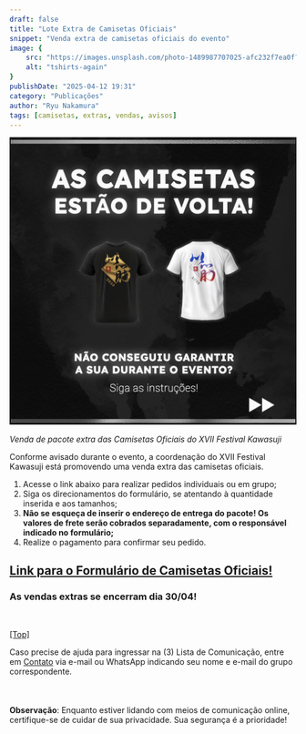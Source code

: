 ```yaml
---
draft: false
title: "Lote Extra de Camisetas Oficiais"
snippet: "Venda extra de camisetas oficiais do evento"
image: {
    src: "https://images.unsplash.com/photo-1489987707025-afc232f7ea0f?q=80&w=2670&auto=format&fit=crop&ixlib=rb-4.0.3&ixid=M3wxMjA3fDB8MHxwaG90by1wYWdlfHx8fGVufDB8fHx8fA%3D%3D",
    alt: "tshirts-again"
}
publishDate: "2025-04-12 19:31"
category: "Publicações"
author: "Ryu Nakamura"
tags: [camisetas, extras, vendas, avisos]
---
```


![camisetas oficiais](images/camisetas_extras.png)

_Venda de pacote extra das Camisetas Oficiais do XVII Festival Kawasuji_

Conforme avisado durante o evento, a coordenação do XVII Festival Kawasuji está promovendo uma venda extra das camisetas oficiais.

1. Acesse o link abaixo para realizar pedidos individuais ou em grupo;
2. Siga os direcionamentos do formulário, se atentando à quantidade inserida e aos tamanhos;
3. **Não se esqueça de inserir o endereço de entrega do pacote! Os valores de frete serão cobrados separadamente, com o responsável indicado no formulário;**
4. Realize o pagamento para confirmar seu pedido.

## [Link para o Formulário de Camisetas Oficiais!](https://forms.gle/e6NAZcesYRk3QiJJ9)

### As vendas extras se encerram dia 30/04!

<br>

[[Top]](#top)

Caso precise de ajuda para ingressar na (3) Lista de Comunicação, entre em [Contato](https://festivalkawasuji.com.br/contato) via e-mail ou WhatsApp indicando seu nome e e-mail do grupo correspondente.
<br>
<br>
<br>
<br>
**Observação**: Enquanto estiver lidando com meios de comunicação online, certifique-se de cuidar de sua privacidade. Sua segurança é a prioridade!
<br>
<br>
<br>
<br>